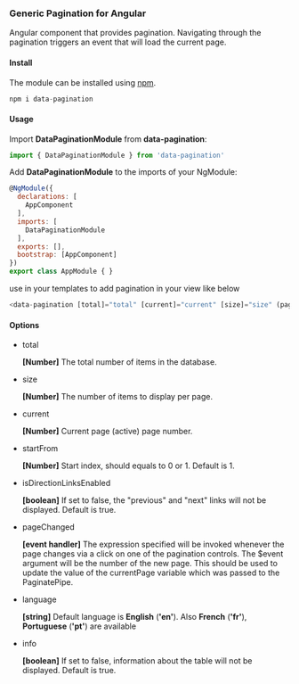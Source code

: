 ### Generic Pagination for Angular

Angular component that provides pagination. Navigating through the pagination triggers an event that will load the current page. 

#### Install

The module can be installed using [npm](https://www.npmjs.com).

```javascript
npm i data-pagination
```

#### Usage

Import **DataPaginationModule** from **data-pagination**:

```javascript
import { DataPaginationModule } from 'data-pagination'
```

Add **DataPaginationModule** to the imports of your NgModule:

```javascript
@NgModule({
  declarations: [
    AppComponent
  ],
  imports: [
    DataPaginationModule
  ],
  exports: [],
  bootstrap: [AppComponent]
})
export class AppModule { }
```

use in your templates to add pagination in your view like below

```javascript
<data-pagination [total]="total" [current]="current" [size]="size" (pageChanged)="onPageChanged($event)"></data-pagination>
```

#### Options

*   total

    **[Number]** The total number of items in the database.

*   size

    **[Number]** The number of items to display per page.

*   current

    **[Number]** Current page (active) page number.

*   startFrom

    **[Number]** Start index, should equals to 0 or 1. Default is 1.

*   isDirectionLinksEnabled

    **[boolean]** If set to false, the "previous" and "next" links will not be displayed. Default is true.

*   pageChanged

    **[event handler]** The expression specified will be invoked whenever the page changes via a click on one of the pagination controls. The $event argument will be the number of the new page. This should be used to update the value of the currentPage variable which was passed to the PaginatePipe.

*   language

    **[string]** Default language is **English** (**'en'**). Also **French** (**'fr'**), **Portuguese** (**'pt'**) are available

*   info

    **[boolean]** If set to false, information about the table will not be displayed. Default is true.
